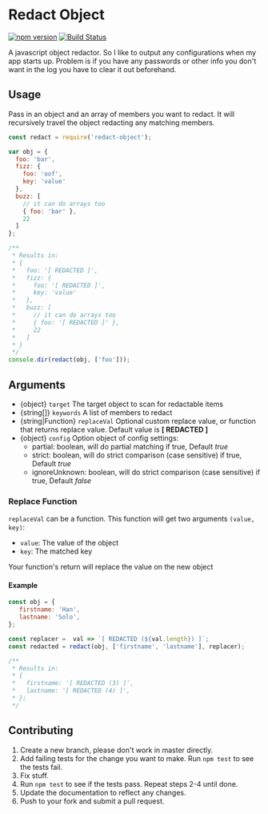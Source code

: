 # Redact Object

[![npm version](https://badge.fury.io/js/redact-object.svg)](https://badge.fury.io/js/redact-object)  [![Build Status](https://github.com/shaunburdick/redact-object/actions/workflows/test.yml/badge.svg)](https://github.com/shaunburdick/redact-object/actions/workflows/test.yml)

A javascript object redactor. So I like to output any configurations when my app starts up. Problem is if you have any passwords or other info you don't want in the log you have to clear it out beforehand.

## Usage

Pass in an object and an array of members you want to redact. It will recursively travel the object redacting any matching members.

```javascript
const redact = require('redact-object');

var obj = {
  foo: 'bar',
  fizz: {
    foo: 'oof',
    key: 'value'
  },
  buzz: [
    // it can do arrays too
    { foo: 'bar' },
    22
  ]
};

/**
 * Results in:
 * {
 *   foo: '[ REDACTED ]',
 *   fizz: {
 *     foo: '[ REDACTED ]',
 *     key: 'value'
 *   },
 *   buzz: [
 *     // it can do arrays too
 *     { foo: '[ REDACTED ]' },
 *     22
 *   ]
 * }
 */
console.dir(redact(obj, ['foo']));
```

## Arguments

- {object}          `target`     The target object to scan for redactable items
- {string[]}        `keywords`   A list of members to redact
- {string|Function} `replaceVal` Optional custom replace value, or function that returns replace value. Default value is **[ REDACTED ]**
- {object}          `config`     Option object of config settings:
  - partial: boolean, will do partial matching if true, Default _true_
  - strict:  boolean, will do strict comparison (case sensitive) if true, Default _true_
  - ignoreUnknown:  boolean, will do strict comparison (case sensitive) if true, Default _false_

### Replace Function

`replaceVal` can be a function. This function will get two arguments `(value, key)`:

- `value`: The value of the object
- `key`: The matched key

Your function's return will replace the value on the new object

#### Example

```javascript
const obj = {
   firstname: 'Han',
   lastname: 'Solo',
};

const replacer =  val => `[ REDACTED (${val.length}) ]`;
const redacted = redact(obj, ['firstname', 'lastname'], replacer);

/**
 * Results in:
 * {
 *   firstname: '[ REDACTED (3) ]',
 *   lastname: '[ REDACTED (4) ]',
 * };
 */
```

## Contributing

1. Create a new branch, please don't work in master directly.
2. Add failing tests for the change you want to make. Run `npm test` to see the tests fail.
3. Fix stuff.
4. Run `npm test` to see if the tests pass. Repeat steps 2-4 until done.
5. Update the documentation to reflect any changes.
6. Push to your fork and submit a pull request.
